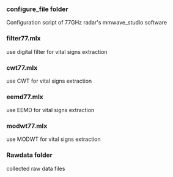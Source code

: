 ### configure_file folder  
Configuration script of 77GHz radar's mmwave_studio software    
### filter77.mlx  
use digital filter for vital signs extraction  
### cwt77.mlx  
use CWT for vital signs extraction  
### eemd77.mlx  
use EEMD for vital signs extraction  
### modwt77.mlx
use MODWT for vital signs extraction  
### Rawdata folder  
collected raw data files
